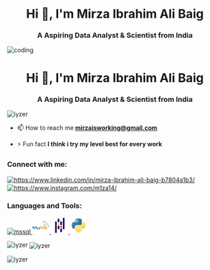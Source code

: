 <h1 align="center">Hi 👋, I'm Mirza Ibrahim Ali Baig</h1>
<h3 align="center">A Aspiring Data Analyst & Scientist from India</h3>

<img align="rigth" alt="coding" width="400" src="https://media.tenor.com/-UygBh3nnfEAAAAC/coding.gif">

<h1 align="center">Hi 👋, I'm Mirza Ibrahim Ali Baig</h1>
<h3 align="center">A Aspiring Data Analyst & Scientist from India</h3>

<p align="left"> <img src="https://komarev.com/ghpvc/?username=iyzer&label=Profile%20views&color=0e75b6&style=flat" alt="iyzer" /> </p>

- 📫 How to reach me **mirzaisworking@gmail.com**

- ⚡ Fun fact **I think i try my level best for every work**

<h3 align="left">Connect with me:</h3>
<p align="left">
<a href="https://linkedin.com/in/https://www.linkedin.com/in/mirza-ibrahim-ali-baig-b7804a1b3/" target="blank"><img align="center" src="https://raw.githubusercontent.com/rahuldkjain/github-profile-readme-generator/master/src/images/icons/Social/linked-in-alt.svg" alt="https://www.linkedin.com/in/mirza-ibrahim-ali-baig-b7804a1b3/" height="30" width="40" /></a>
<a href="https://instagram.com/https://www.instagram.com/m1za14/" target="blank"><img align="center" src="https://raw.githubusercontent.com/rahuldkjain/github-profile-readme-generator/master/src/images/icons/Social/instagram.svg" alt="https://www.instagram.com/m1za14/" height="30" width="40" /></a>
</p>

<h3 align="left">Languages and Tools:</h3>
<p align="left"> <a href="https://www.microsoft.com/en-us/sql-server" target="_blank" rel="noreferrer"> <img src="https://www.svgrepo.com/show/303229/microsoft-sql-server-logo.svg" alt="mssql" width="40" height="40"/> </a> <a href="https://www.mysql.com/" target="_blank" rel="noreferrer"> <img src="https://raw.githubusercontent.com/devicons/devicon/master/icons/mysql/mysql-original-wordmark.svg" alt="mysql" width="40" height="40"/> </a> <a href="https://pandas.pydata.org/" target="_blank" rel="noreferrer"> <img src="https://raw.githubusercontent.com/devicons/devicon/2ae2a900d2f041da66e950e4d48052658d850630/icons/pandas/pandas-original.svg" alt="pandas" width="40" height="40"/> </a> <a href="https://www.python.org" target="_blank" rel="noreferrer"> <img src="https://raw.githubusercontent.com/devicons/devicon/master/icons/python/python-original.svg" alt="python" width="40" height="40"/> </a> </p>

<p><img align="left" src="https://github-readme-stats.vercel.app/api/top-langs?username=iyzer&show_icons=true&locale=en&layout=compact" alt="iyzer" /></p>

<p>&nbsp;<img align="center" src="https://github-readme-stats.vercel.app/api?username=iyzer&show_icons=true&locale=en" alt="iyzer" /></p>

<p><img align="center" src="https://github-readme-streak-stats.herokuapp.com/?user=iyzer&" alt="iyzer" /></p>

